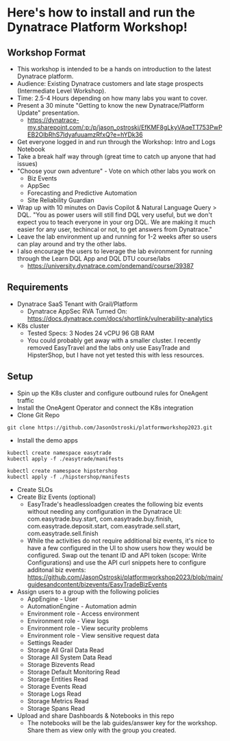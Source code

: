 # Here's how to install and run the Dynatrace Platform Workshop!

## Workshop Format
* This workshop is intended to be a hands on introduction to the latest Dynatrace platform.
* Audience: Existing Dynatrace customers and late stage prospects (Intermediate Level Workshop).
* Time: 2.5-4 Hours depending on how many labs you want to cover.
* Present a 30 minute "Getting to know the new Dynatrace/Platform Update" presentation.
   * https://dynatrace-my.sharepoint.com/:p:/p/jason_ostroski/EfKMF8gLkyVAqeTT753PwPEB2OlbRhS7ldyafuuamzRfxQ?e=hYDk36
* Get everyone logged in and run through the Workshop: Intro and Logs Notebook
* Take a break half way through (great time to catch up anyone that had issues)
* "Choose your own adventure" - Vote on which other labs you work on
  * Biz Events
  * AppSec
  * Forecasting and Predictive Automation
  * Site Reliability Guardian
* Wrap up with 10 minutes on Davis Copilot & Natural Language Query > DQL. "You as power users will still find DQL very useful, but we don't expect you to teach everyone in your org DQL. We are making it much easier for any user, techincal or not, to get answers from Dynatrace." 
* Leave the lab environment up and running for 1-2 weeks after so users can play around and try the other labs.
* I also encourage the users to leverage the lab evironment for running through the Learn DQL App and DQL DTU course/labs
  * https://university.dynatrace.com/ondemand/course/39387

## Requirements
* Dynatrace SaaS Tenant with Grail/Platform
  * Dynatrace AppSec RVA Turned On: https://docs.dynatrace.com/docs/shortlink/vulnerability-analytics
* K8s cluster
  * Tested Specs: 3 Nodes	24 vCPU	96 GB	RAM
  * You could probably get away with a smaller cluster. I recently removed EasyTravel and the labs only use EasyTrade and HipsterShop, but I have not yet tested this with less resources. 
 
## Setup
* Spin up the K8s cluster and configure outbound rules for OneAgent traffic
* Install the OneAgent Operator and connect the K8s integration
* Clone Git Repo
  
```
git clone https://github.com/JasonOstroski/platformworkshop2023.git
```

* Install the demo apps

```
kubectl create namespace easytrade
kubectl apply -f ./easytrade/manifests

kubectl create namespace hipstershop
kubectl apply -f ./hipstershop/manifests
```
* Create SLOs
* Create Biz Events (optional)
  * EasyTrade's headlessloadgen creates the following biz events without needing any configuration in the Dynatrace UI: com.easytrade.buy.start, com.easytrade.buy.finish, com.easytrade.deposit.start, com.easytrade.sell.start, com.easytrade.sell.finish
  * While the activities do not require additional biz events, it's nice to have a few configured in the UI to show users how they would be configured. Swap out the tenant ID and API token (scope: Write Configurations) and use the API curl snippets here to configure additonal biz events: https://github.com/JasonOstroski/platformworkshop2023/blob/main/guidesandcontent/bizevents/EasyTradeBizEvents
* Assign users to a group with the following policies
  *  AppEngine - User
  *  AutomationEngine - Automation admin
  *  Environment role - Access environment
  *  Environment role - View logs
  *  Environment role - View security problems
  *  Environment role - View sensitive request data
  *  Settings Reader
  *  Storage All Grail Data Read
  *  Storage All System Data Read
  *  Storage Bizevents Read
  * Storage Default Monitoring Read
  * Storage Entities Read
  * Storage Events Read
  * Storage Logs Read
  * Storage Metrics Read
  * Storage Spans Read
* Upload and share Dashboards & Notebooks in this repo
  * The notebooks will be the lab guides/answer key for the workshop. Share them as view only with the group you created.
  
